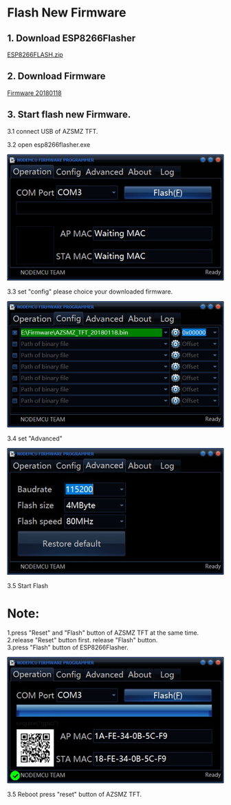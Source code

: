 # Flash New Firmware #

## 1. Download ESP8266Flasher ##

   [ESP8266FLASH.zip](https://github.com/cxandy/esp8266-weather-station-color/tree/master/resources/ESP8266FLASH.zip)

## 2. Download Firmware  ##

   [Firmware 20180118](https://github.com/cxandy/esp8266-weather-station-color/tree/master/resources/AZSMZ_TFT_20180118.bin)

## 3. Start flash new Firmware. ##
  
  3.1 connect USB of AZSMZ TFT.
  
  3.2 open esp8266flasher.exe 
  
   ![open esp8266flasher](/resources/flash-1.jpg)      
        
  3.3 set "config" please choice your downloaded firmware.    

   ![open esp8266flasher](/resources/flash-2.jpg)      
        
  3.4 set "Advanced"    
  
   ![open esp8266flasher](flash-3.jpg)      

  3.5 Start Flash     
  # Note: #
  1.press "Reset" and "Flash" button of AZSMZ TFT at the same time.        
  2.release "Reset" button first. release "Flash" button.        
  3.press "Flash" button of ESP8266Flasher.         
  
   ![open esp8266flasher](flash-5.jpg)      
  
  3.5 Reboot
      press "reset" button of AZSMZ TFT.


